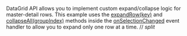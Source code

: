 DataGrid API allows you to implement custom expand/collapse logic for master-detail rows. This example uses the [expandRow(key)](/Documentation/ApiReference/UI_Components/dxDataGrid/Methods/#expandRowkey) and [collapseAll(groupIndex)](/Documentation/ApiReference/UI_Components/dxDataGrid/Methods/#collapseAllgroupIndex) methods inside the [onSelectionChanged](/Documentation/ApiReference/UI_Components/dxDataGrid/Configuration/#onSelectionChanged) event handler to allow you to expand only one row at a time.
// _split_
